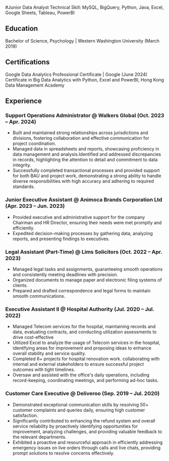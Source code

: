 #Junior Data Analyst 
Technical Skill: MySQL, BigQuery, Python, Java, Excel, Google Sheets, Tableau, PowerBI  

## Education
Bachelor of Science, Psychology | Western Washington University (March 2019)  

## Certifications
Google Data Analytics Professional Certificate | Google (June 2024)  
Certificate in Big Data Analytics with Python, Excel and PowerBI, Hong Kong Data Management Academy  

## Experience 

### Support Operations Administrator @ Walkers Global (Oct. 2023 – Apr. 2024)
- Built and maintained strong relationships across jurisdictions and divisions, fostering collaboration and effective communication for project coordination.
- Managed data in spreadsheets and reports, showcasing proficiency in data management and analysis.Identified and addressed discrepancies in records, highlighting the attention to detail and commitment to data integrity.
- Successfully completed transactional processes and provided support for both BAU and project work, demonstrating a strong ability to handle diverse responsibilities with high accuracy and adhering to required standards.


### Junior Executive Assistant @ Animoca Brands Corporation Ltd (Apr. 2023 – Jun. 2023)
- Provided executive and administrative support for the company Chairman and HR Director, ensuring their needs were met promptly and efficiently.
- Expedited decision-making processes by gathering data, analyzing reports, and presenting findings to executives.


### Legal Assistant (Part-Time) @ Lims Solicitors (Oct. 2022 – Apr. 2023)
- Managed legal tasks and assignments, guaranteeing smooth operations and consistently meeting deadlines with precision.
- Organized documents to manage paper and electronic filing systems of clients.
- Prepared and drafted correspondence and legal forms to maintain smooth communications.


### Executive Assistant II @ Hospital Authority (Jul. 2020 – Jul. 2022)
- Managed Telecom services for the hospital, maintaining records and data, evaluating contracts, and conducting utilization assessments to drive cost-effective
- Utilized Excel to analyze the usage of Telecom services in the hospital, identifying areas for improvement and proposing ideas to enhance overall stability and service quality.
- Completed 6+ projects for hospital renovation work. collaborating with internal and external stakeholders to ensure successful project outcomes with tight timelines.
- Oversaw and assisted with the office's daily operations, including record-keeping, coordinating meetings, and performing ad-hoc tasks.


### Customer Care Executive @ Deliveroo (Sep. 2019 – Jul. 2020)
- Demonstrated exceptional communication skills by resolving 50+ customer complaints and queries daily, ensuring high customer satisfaction.
- Significantly contributed to enhancing the refund system and overall service reliability by proactively identifying opportunities for improvement, analyzing challenges, and providing valuable feedback to the relevant departments.
- Exhibited a proactive and resourceful approach in efficiently addressing emergency issues on live orders through calls and live chats, providing prompt solutions to resolve concerns effectively.
